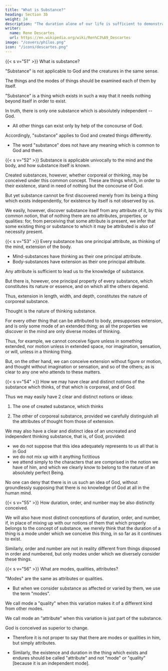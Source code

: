 ```yaml
---
title: "What is Substance?"
heading: Section 3b
weight: 24
description: "The duration alone of our life is sufficient to demonstrate the existence of God"
writer:
  name: Rene Descartes
  url: https://en.wikipedia.org/wiki/Ren%C3%A9_Descartes
image: "/covers/philos.png"
icon: "/icons/descartes.png"
---
```




{{< s v="51" >}} What is substance?

"Substance" is not applicable to God and the creatures in the same sense.

<!-- But with regard to what we consider as  -->

The things and the modes of things should be examined each of them by itself. 

"Substance" is a thing which exists in such a way that it needs nothing beyond itself in order to exist.

In truth, there is only one substance which is absolutely independent -- God.
- All other things can exist only by help of the concourse of God.

Accordingly, "substance" applies to God and created things differently. 
- The word "substance" does not have any meaning which is common to God and them.
<!-- does not apply to God and the creatures UNIVOCALLY.  -->
<!-- , to adopt a term familiar in the schools; that is,  -->

<!-- no signification of this word can be distinctly understood which  -->

{{< s v="52" >}} Substance is applicable univocally to the mind and the body, and how substance itself is known.

Created substances, however, whether corporeal or thinking, may be conceived under this common concept. These are things which, in order to their existence, stand in need of nothing but the concourse of God. 

But yet substance cannot be first discovered merely from its being a thing which exists independently, for existence by itself is not observed by us. 

We easily, however, discover substance itself from any attribute of it, by this common notion, that of nothing there are no attributes, properties, or qualities: for, from perceiving that some attribute is present, we infer that some existing thing or substance to which it may be attributed is also of necessity present.


{{< s v="53" >}} Every substance has one principal attribute, as thinking of the mind, extension of the body.

- Mind-substances have thinking as their one principal attribute.
- Body-substances have extension as their one principal attribute.

Any attribute is sufficient to lead us to the knowledge of substance. 

But there is, however, one principal property of every substance, which constitutes its nature or essence, and on which all the others depend. 

Thus, extension in length, width, and depth, constitutes the nature of corporeal substance.

Thought is the nature of thinking substance. 

For every other thing that can be attributed to body, presupposes extension, and is only some mode of an extended thing; as all the properties we discover in the mind are only diverse modes of thinking. 

Thus, for example, we cannot conceive figure unless in something extended, nor motion unless in extended space, nor imagination, sensation, or will, unless in a thinking thing. 

But, on the other hand, we can conceive extension without figure or motion, and thought without imagination or sensation, and so of the others; as is clear to any one who attends to these matters.


{{< s v="54" >}} How we may have clear and distinct notions of the substance which thinks, of that which is corporeal, and of God.

Thus we may easily have 2 clear and distinct notions or ideas:

1. The one of created substance, which thinks

2. The other of corporeal substance, provided we carefully distinguish all the attributes of thought from those of extension. 

We may also have a clear and distinct idea of an uncreated and independent thinking substance, that is, of God, provided:
- we do not suppose that this idea adequately represents to us all that is in God
- we do not mix up with it anything fictitious
- we attend simply to the characters that are comprised in the notion we have of him, and which we clearly know to belong to the nature of an absolutely perfect Being.

No one can deny that there is in us such an idea of God, without groundlessly supposing that there is no knowledge of God at all in the human mind.


{{< s v="55" >}} How duration, order, and number may be also distinctly conceived.

We will also have most distinct conceptions of duration, order, and number, if, in place of mixing up with our notions of them that which properly belongs to the concept of substance, we merely think that the duration of a thing is a mode under which we conceive this thing, in so far as it continues to exist.

Similarly, order and number are not in reality different from things disposed in order and numbered, but only modes under which we diversely consider these things.


{{< s v="56" >}} What are modes, qualities, attributes?

"Modes" are the same as attributes or qualities. 
- But when we consider substance as affected or varied by them, we use the term "modes".

We call mode a "quality" when this variation makes it of a different kind from other modes.  

We call mode an "attribute" when this variation is just part of the substance. 

<!--  makes it of a different kind from other modes. 

 it may be denominated of such a kind, we adopt the term qualities [to designate the different modes which cause it to be so named]; and, finally, when we simply regard these modes as in the substance, we call them attributes.  -->

God is conceived as superior to change.
- Therefore it is not proper to say that there are modes or qualities in him, but simply attributes.
 <!-- and even in created things that which is found in them always in the same mode,  -->
- Similarly, the existence and duration in the thing which exists and endures should be called "attribute" and not "mode" or "quality" [because it is an independent mode].

